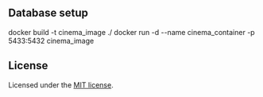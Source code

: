 ## Database setup

docker build -t cinema_image ./
docker run -d --name cinema_container -p 5433:5432 cinema_image

## License

Licensed under the [MIT license](https://opensource.org/licenses/MIT).
